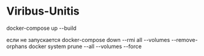 # Viribus-Unitis

docker-compose up --build


если не запускается
docker-compose down --rmi all --volumes --remove-orphans
docker system prune --all --volumes --force
